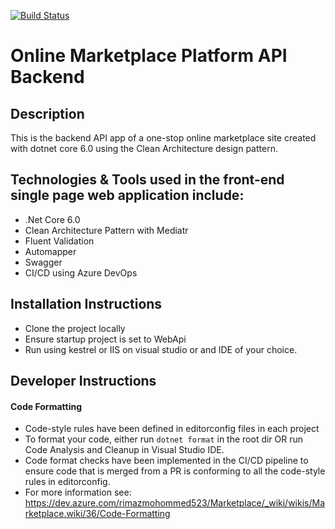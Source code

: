 [![Build Status](https://dev.azure.com/rimazmohommed523/Marketplace/_apis/build/status%2Frimaz523.marketplace-dotnet-api?branchName=master)](https://dev.azure.com/rimazmohommed523/Marketplace/_build/latest?definitionId=13&branchName=master)

# Online Marketplace Platform API Backend

## Description

This is the backend API app of a one-stop online marketplace site created with dotnet core 6.0 using the Clean Architecture design pattern.

## Technologies & Tools used in the front-end single page web application include:

- .Net Core 6.0
- Clean Architecture Pattern with Mediatr
- Fluent Validation
- Automapper
- Swagger
- CI/CD using Azure DevOps
## Installation Instructions

- Clone the project locally
- Ensure startup project is set to WebApi
- Run using kestrel or IIS on visual studio or and IDE of your choice.

## Developer Instructions

#### Code Formatting
- Code-style rules have been defined in editorconfig files in each project
- To format your code, either run `dotnet format` in the root dir OR run Code Analysis and Cleanup in Visual Studio IDE.
- Code format checks have been implemented in the CI/CD pipeline to ensure code that is merged from a PR is conforming to all the code-style rules in editorconfig.
- For more information see: https://dev.azure.com/rimazmohommed523/Marketplace/_wiki/wikis/Marketplace.wiki/36/Code-Formatting